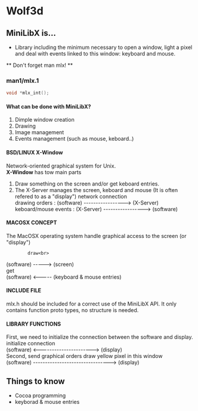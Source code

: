 # Wolf3d

## MiniLibX is...
- Library including the minimum necessary to open a window, light a pixel and deal with events linked to this window: keyboard and mouse. 

** Don't forget man mlx! **  

### man1/mlx.1
```c
void *mlx_int();
```
#### What can be done with MiniLibX?
1. Dimple window creation
2. Drawing
3. Image management
4. Events management (such as mouse, keboard..)

#### BSD/LINUX X-Window
Network-oriented graphical system for Unix.<br>
**X-Window** has tow main parts
1. Draw something on the screen and/or get keboard entries.
2. The X-Server manages the screen, keboard and mouse (It is often refered to as a "display")
                                  network connection  
drawing orders       : (software) -----------------> (X-Server)  
keboard/mouse events : (X-Server) -----------------> (software)  

#### MACOSX CONCEPT
The MacOSX operating system handle graphical access to the screen (or "display")<br>

            draw<br>
(software) -----> (screen)<br>
            get<br>
(software) <----- (keyboard & mouse entries)<br>

#### INCLUDE FILE
mlx.h should be included for a correct use of the MiniLibX API. It only contains function proto types, no structure is needed.

#### LIBRARY FUNCTIONS

First, we need to initialize the connection between the software and display.<br>
            initialize connection<br>
(software) <----------------------> (display)<br>
Second, send graphical orders
           draw yellow pixel in this window<br>
(software) --------------------------------> (display)<br>


## Things to know
* Cocoa programming
* keyborad & mouse entries

